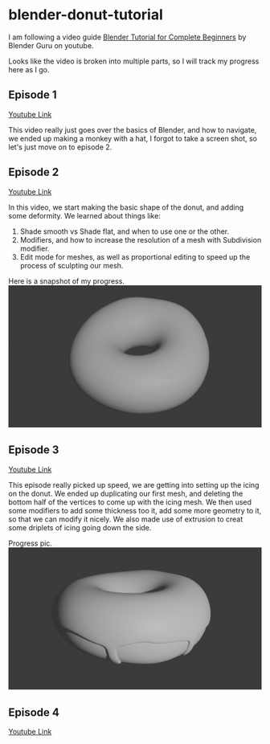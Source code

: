 # blender-donut-tutorial

I am following a video guide [Blender Tutorial for Complete Beginners](https://www.youtube.com/watch?v=B0J27sf9N1Y) by Blender Guru on youtube.

Looks like the video is broken into multiple parts, so I will track my progress here as I go.

## Episode 1
[Youtube Link](https://www.youtube.com/watch?v=B0J27sf9N1Y)

This video really just goes over the basics of Blender, and how to navigate, we ended up making a monkey with a hat, I forgot to take a screen shot, so let's just move on to episode 2.

## Episode 2
[Youtube Link](https://www.youtube.com/watch?v=tBpnKTAc5Eo)

In this video, we start making the basic shape of the donut, and adding some deformity. We learned about things like:

  1. Shade smooth vs Shade flat, and when to use one or the other.
  1. Modifiers, and how to increase the resolution of a mesh with Subdivision modifier.
  1. Edit mode for meshes, as well as proportional editing to speed up the process of sculpting our mesh.


Here is a snapshot of my progress.
![episode 2 progress](./images/episode2.png)

## Episode 3
[Youtube Link](https://www.youtube.com/watch?v=AqJx5TJyhes&list=PLjEaoINr3zgEPv5y--4MKpciLaoQYZB1Z&index=3)

This episode really picked up speed, we are getting into setting up the icing on the donut. We ended up duplicating our first mesh, and deleting the bottom half of the vertices to come up with the icing mesh. We then used some modifiers to add some thickness too it, add some more geometry to it, so that we can modify it nicely. We also made use of extrusion to creat some driplets of icing going down the side.

Progress pic.
![episode 3 progress](./images/episode3.png)

## Episode 4
[Youtube Link](https://www.youtube.com/watch?v=--GVNZnSROc)
